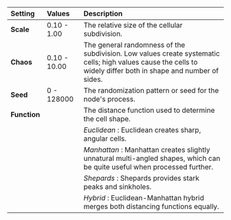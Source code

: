 | Setting      | Values       | Description                                                                                                                                                    |
| :----------- | :----------- | :------------------------------------------------------------------------------------------------------------------------------------------------------------- |
| **Scale**    | 0.10 - 1.00  | The relative size of the cellular subdivision.                                                                                                                 |
| **Chaos**    | 0.10 - 10.00 | The general randomness of the subdivision. Low values create systematic cells; high values cause the cells to widely differ both in shape and number of sides. |
| **Seed**     | 0 - 128000   | The randomization pattern or seed for the node's process.                                                                                                      |
| **Function** |              | The distance function used to determine the cell shape.                                                                                                        |
|              |              | *Euclidean* : Euclidean creates sharp, angular cells.                                                                                                          |
|              |              | *Manhattan* : Manhattan creates slightly unnatural multi-angled shapes, which can be quite useful when processed further.                                      |
|              |              | *Shepards* : Shepards provides stark peaks and sinkholes.                                                                                                      |
|              |              | *Hybrid* : Euclidean-Manhattan hybrid merges both distancing functions equally.                                                                                |

